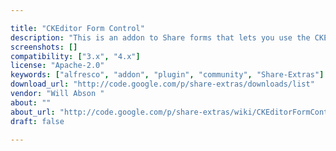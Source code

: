 ```yaml
---

title: "CKEditor Form Control"
description: "This is an addon to Share forms that lets you use the CKEditor as a wysiwyg editor for online edits. CKEditor, http://ckeditor.com/ , is a separately developed tool, this addon provides the integration to Alfresco forms. CKEditor is GPL, LGPL MPL Triple copy left licensed. Owner Will Abson ‌ Versions Community 3.3.x Community 3.4.x Community 4.0.x Enterprise 3.3.x Enterprise 3.4.x Enterprise 4.0.x License Type Apache Project Page Google Code Archive - Long-term storage for Google Code Project Hosting. Download Page http://code.google.com/p/share-extras/downloads/list Tags Share-Extras Component Type Extension Points Installation JAR Products Share Web Client"
screenshots: []
compatibility: ["3.x", "4.x"]
license: "Apache-2.0"
keywords: ["alfresco", "addon", "plugin", "community", "Share-Extras"]
download_url: "http://code.google.com/p/share-extras/downloads/list"
vendor: "Will Abson ‌"
about: ""
about_url: "http://code.google.com/p/share-extras/wiki/CKEditorFormControl"
draft: false

---
```

